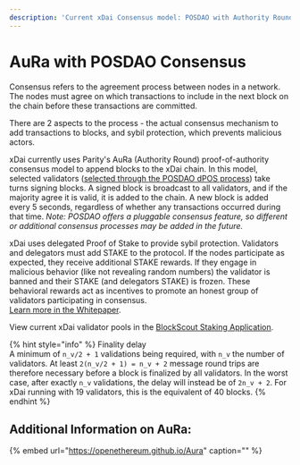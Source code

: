 ```yaml
---
description: 'Current xDai Consensus model: POSDAO with Authority Round Consensus'
---
```


# AuRa with POSDAO Consensus

Consensus refers to the agreement process between nodes in a network. The nodes must agree on which transactions to include in the next block on the chain before these transactions are committed.

There are 2 aspects to the process - the actual consensus mechanism to add transactions to blocks, and sybil protection, which prevents malicious actors.

xDai currently uses Parity's AuRa \(Authority Round\) proof-of-authority consensus model to append blocks to the xDai chain. In this model, selected validators \([selected through the POSDAO dPOS process](posdao-proof-of-stake-decentralized-autonomous-organization.md)\) take turns signing blocks. A signed block is broadcast to all validators, and if the majority agree it is valid, it is added to the chain. A new block is added every 5 seconds, regardless of whether any transactions occurred during that time. _Note: POSDAO offers a pluggable consensus feature, so different or additional consensus processes may be added in the future._

xDai uses delegated Proof of Stake to provide sybil protection. Validators and delegators must add STAKE to the protocol. If the nodes participate as expected, they receive additional STAKE rewards. If they engage in malicious behavior \(like not revealing random numbers\) the validator is banned and their STAKE \(and delegators STAKE\) is frozen. These behavioral rewards act as incentives to promote an honest group of validators participating in consensus.  
[Learn more in the Whitepaper](../posdao-whitepaper.md).

View current xDai validator pools in the [BlockScout Staking Application](https://blockscout.com/xdai/mainnet/validators).

{% hint style="info" %}
Finality delay  
A minimum of `n_v/2 + 1` validations being required, with `n_v` the number of validators. At least `2(n_v/2 + 1) = n_v + 2` message round trips are therefore necessary before a block is finalized by all validators. In the worst case, after exactly `n_v` validations, the delay will instead be of `2n_v + 2`. For xDai running with 19 validators, this is the equivalent of 40 blocks.
{% endhint %}

## Additional Information on AuRa:

{% embed url="https://openethereum.github.io/Aura" caption="" %}

